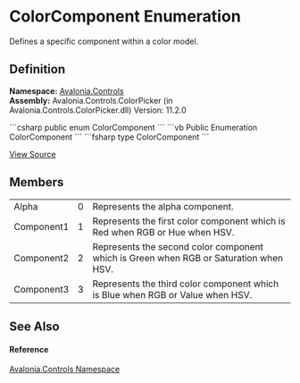 # ColorComponent Enumeration


Defines a specific component within a color model.



## Definition
**Namespace:** <a href="N_Avalonia_Controls">Avalonia.Controls</a>  
**Assembly:** Avalonia.Controls.ColorPicker (in Avalonia.Controls.ColorPicker.dll) Version: 11.2.0

<Tabs groupId="api-code-preview">
<TabItem value="csharp" label="C#">
```csharp
public enum ColorComponent
```
</TabItem>
<TabItem value="vb" label="VB">
```vb
Public Enumeration ColorComponent
```
</TabItem>
<TabItem value="fsharp" label="F#">
```fsharp
type ColorComponent
```
</TabItem>
</Tabs>



<a href="https://github.com/AvaloniaUI/Avalonia/tree/master/src/Avalonia.Controls.ColorPicker/ColorComponent.cs" title="View the source code">View Source</a>



## Members
<table>
<tr>
<td>Alpha</td>
<td>0</td>
<td>Represents the alpha component.</td>
</tr>
<tr>
<td>Component1</td>
<td>1</td>
<td>Represents the first color component which is Red when RGB or Hue when HSV.</td>
</tr>
<tr>
<td>Component2</td>
<td>2</td>
<td>Represents the second color component which is Green when RGB or Saturation when HSV.</td>
</tr>
<tr>
<td>Component3</td>
<td>3</td>
<td>Represents the third color component which is Blue when RGB or Value when HSV.</td>
</tr>
</table>

## See Also


#### Reference
<a href="N_Avalonia_Controls">Avalonia.Controls Namespace</a>  

